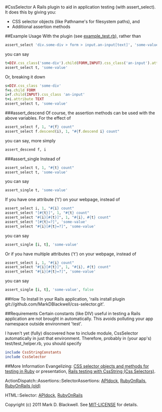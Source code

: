 #CssSelector
A Rails plugin to aid in application testing (with assert_select). It does this by giving you:

* CSS selector objects (like Pathname's for filesystem paths), and
* Additional assertion methods

##Example Usage
With the plugin (see [example_test.rb](test/standalone/example_test.rb)), rather than

```ruby
assert_select 'div.some-div > form > input.an-input[text]', 'some-value'
```

you can say

```ruby
t=DIV.css_class('some-div').child(FORM,INPUT).css_class('an-input').attribute TEXT
assert_select t, 'some-value'
```

Or, breaking it down

```ruby
s=DIV.css_class 'some-div'
f=s.child FORM
i=f.child(INPUT).css_class 'an-input'
t=i.attribute TEXT
assert_select t, 'some-value'
```

###assert_descend
Of course, the assertion methods can be used with the above variables. For the effect of

```ruby
assert_select f, 1, "#{f} count"
assert_select f.descend(i), 1, "#{f.descend i} count"
```

you can say, more simply

```ruby
assert_descend f, i
```

###assert_single
Instead of

```ruby
assert_select t, 1, "#{t} count"
assert_select t, 'some-value'
```

you can say

```ruby
assert_single t, 'some-value'
```

If you have one attribute ('t') on your webpage, instead of

```ruby
assert_select i, 1, "#{i} count"
assert_select "[#{t}]", 1, "#{t} count"
assert_select "#{i}[#{t}]", 1, "#{i}, #{t} count"
assert_select "[#{t}=?]", 'some-value'
assert_select "#{i}[#{t}=?]", 'some-value'
```

you can say

```ruby
assert_single [i, t], 'some-value'
```

Or if you have multiple attributes ('t') on your webpage, instead of

```ruby
assert_select i, 1, "#{i} count"
assert_select "#{i}[#{t}]", 1, "#{i}, #{t} count"
assert_select "#{i}[#{t}=?]", 'some-value'
```

you can say

```ruby
assert_single [i, t], 'some-value', false
```

##How To Install
In your Rails application, 'rails install plugin git://github.com/MarkDBlackwell/css-selector.git'.

##Requirements
Certain constants (like DIV) useful in testing a Rails application are not brought in automatically. This avoids polluting your app namespace outside environment 'test'.

I haven't yet (fully) discovered how to include module, CssSelector automatically in just that environment. Therefore, probably in (your app's) test/test_helper.rb, you should specify

```ruby
include CssStringConstants
include CssSelector
```

##More Information
Evangelizing: [CSS selector objects and methods for testing in Ruby](http://markdblackwell.blogspot.com/2011/08/css-selector-objects-and-methods-for.html) or presentation, [Rails testing with CssString (Css Selectors)](http://zymbelstern.com/mark/presentation/Rails-testing-with-CssString/sbook2.htm).

ActionDispatch::Assertions::SelectorAssertions: [APIdock](http://apidock.com/rails/ActionDispatch/Assertions/SelectorAssertions/), [RubyOnRails](http://api.rubyonrails.org/classes/ActionDispatch/Assertions/SelectorAssertions.html), [RubyOnRails (old)](http://rails.rubyonrails.org/classes/ActionController/Assertions/SelectorAssertions.html)

HTML::Selector: [APIdock](http://apidock.com/rails/HTML/Selector/), [RubyOnRails](http://api.rubyonrails.org/classes/HTML/Selector.html)

Copyright (c) 2011 Mark D. Blackwell. See [MIT-LICENSE](MIT-LICENSE) for details.
